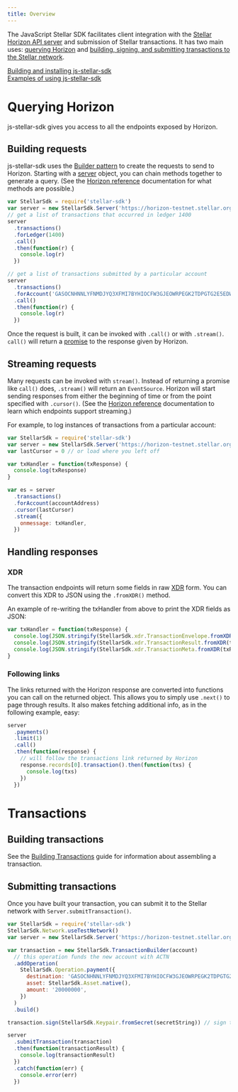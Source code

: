 ```yaml
---
title: Overview
---
```


The JavaScript Stellar SDK facilitates client integration
with the [Stellar Horizon API server](https://github.com/stellar/horizon) and submission of Stellar transactions. It has two main uses: [querying Horizon](#querying-horizon) and [building, signing, and submitting transactions to the Stellar network](#building-transactions).

[Building and installing js-stellar-sdk](https://github.com/stellar/js-stellar-sdk)<br>
[Examples of using js-stellar-sdk](./examples.md)

# Querying Horizon

js-stellar-sdk gives you access to all the endpoints exposed by Horizon.

## Building requests

js-stellar-sdk uses the [Builder pattern](https://en.wikipedia.org/wiki/Builder_pattern) to create the requests to send
to Horizon. Starting with a [server](https://stellar.github.io/js-stellar-sdk/Server.html) object, you can chain methods together to generate a query.
(See the [Horizon reference](https://www.stellar.org/developers/reference/) documentation for what methods are possible.)

```js
var StellarSdk = require('stellar-sdk')
var server = new StellarSdk.Server('https://horizon-testnet.stellar.org')
// get a list of transactions that occurred in ledger 1400
server
  .transactions()
  .forLedger(1400)
  .call()
  .then(function(r) {
    console.log(r)
  })

// get a list of transactions submitted by a particular account
server
  .transactions()
  .forAccount('GASOCNHNNLYFNMDJYQ3XFMI7BYHIOCFW3GJEOWRPEGK2TDPGTG2E5EDW')
  .call()
  .then(function(r) {
    console.log(r)
  })
```

Once the request is built, it can be invoked with `.call()` or with `.stream()`. `call()` will return a
[promise](https://developer.mozilla.org/en-US/docs/Web/JavaScript/Reference/Global_Objects/Promise) to the response given by Horizon.

## Streaming requests

Many requests can be invoked with `stream()`. Instead of returning a promise like `call()` does, `.stream()` will return an `EventSource`.
Horizon will start sending responses from either the beginning of time or from the point specified with `.cursor()`.
(See the [Horizon reference](https://www.stellar.org/developers/reference/) documentation to learn which endpoints support streaming.)

For example, to log instances of transactions from a particular account:

```javascript
var StellarSdk = require('stellar-sdk')
var server = new StellarSdk.Server('https://horizon-testnet.stellar.org')
var lastCursor = 0 // or load where you left off

var txHandler = function(txResponse) {
  console.log(txResponse)
}

var es = server
  .transactions()
  .forAccount(accountAddress)
  .cursor(lastCursor)
  .stream({
    onmessage: txHandler,
  })
```

## Handling responses

### XDR

The transaction endpoints will return some fields in raw [XDR](https://www.stellar.org/developers/horizon/learn/xdr.html)
form. You can convert this XDR to JSON using the `.fromXDR()` method.

An example of re-writing the txHandler from above to print the XDR fields as JSON:

```javascript
var txHandler = function(txResponse) {
  console.log(JSON.stringify(StellarSdk.xdr.TransactionEnvelope.fromXDR(txResponse.envelope_xdr, 'base64')))
  console.log(JSON.stringify(StellarSdk.xdr.TransactionResult.fromXDR(txResponse.result_xdr, 'base64')))
  console.log(JSON.stringify(StellarSdk.xdr.TransactionMeta.fromXDR(txResponse.result_meta_xdr, 'base64')))
}
```

### Following links

The links returned with the Horizon response are converted into functions you can call on the returned object.
This allows you to simply use `.next()` to page through results. It also makes fetching additional info, as in the following example, easy:

```js
server
  .payments()
  .limit(1)
  .call()
  .then(function(response) {
    // will follow the transactions link returned by Horizon
    response.records[0].transaction().then(function(txs) {
      console.log(txs)
    })
  })
```

# Transactions

## Building transactions

See the [Building Transactions](https://www.stellar.org/developers/js-stellar-base/learn/building-transactions.html) guide for information about assembling a transaction.

## Submitting transactions

Once you have built your transaction, you can submit it to the Stellar network with `Server.submitTransaction()`.

```js
var StellarSdk = require('stellar-sdk')
StellarSdk.Network.useTestNetwork()
var server = new StellarSdk.Server('https://horizon-testnet.stellar.org')

var transaction = new StellarSdk.TransactionBuilder(account)
  // this operation funds the new account with ACTN
  .addOperation(
    StellarSdk.Operation.payment({
      destination: 'GASOCNHNNLYFNMDJYQ3XFMI7BYHIOCFW3GJEOWRPEGK2TDPGTG2E5EDW',
      asset: StellarSdk.Asset.native(),
      amount: '20000000',
    })
  )
  .build()

transaction.sign(StellarSdk.Keypair.fromSecret(secretString)) // sign the transaction

server
  .submitTransaction(transaction)
  .then(function(transactionResult) {
    console.log(transactionResult)
  })
  .catch(function(err) {
    console.error(err)
  })
```
